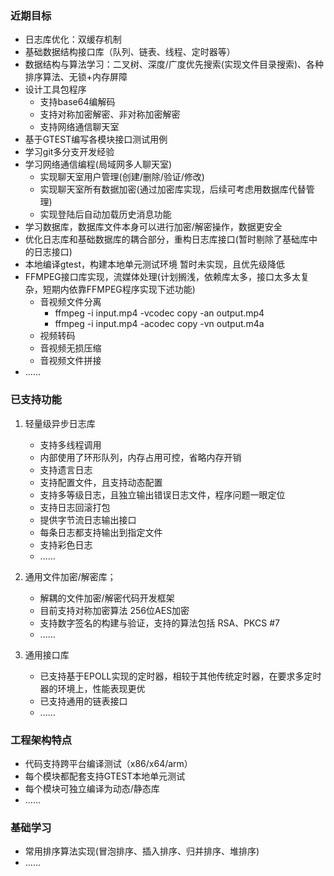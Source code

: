 ### 近期目标
- 日志库优化：双缓存机制
- 基础数据结构接口库（队列、链表、线程、定时器等）
- 数据结构与算法学习：二叉树、深度/广度优先搜索(实现文件目录搜索)、各种排序算法、无锁+内存屏障
- 设计工具包程序
    - 支持base64编解码
    - 支持对称加密解密、非对称加密解密
    - 支持网络通信聊天室
- 基于GTEST编写各模块接口测试用例
- 学习git多分支开发经验
- 学习网络通信编程(局域网多人聊天室)
    - 实现聊天室用户管理(创建/删除/验证/修改)
    - 实现聊天室所有数据加密(通过加密库实现，后续可考虑用数据库代替管理)
    - 实现登陆后自动加载历史消息功能
- 学习数据库，数据库文件本身可以进行加密/解密操作，数据更安全
- 优化日志库和基础数据库的耦合部分，重构日志库接口(暂时剔除了基础库中的日志接口)
- 本地编译gtest，构建本地单元测试环境  暂时未实现，且优先级降低
- FFMPEG接口库实现，流媒体处理(计划搁浅，依赖库太多，接口太多太复杂，短期内依靠FFMPEG程序实现下述功能)
    - 音视频文件分离
        - ffmpeg -i input.mp4 -vcodec copy -an output.mp4
        - ffmpeg -i input.mp4 -acodec copy -vn output.m4a
    - 视频转码
    - 音视频无损压缩
    - 音视频文件拼接
- ......

### 已支持功能
1. 轻量级异步日志库
    - 支持多线程调用
    - 内部使用了环形队列，内存占用可控，省略内存开销
    - 支持遗言日志
    - 支持配置文件，且支持动态配置
    - 支持多等级日志，且独立输出错误日志文件，程序问题一眼定位
    - 支持日志回滚打包
    - 提供字节流日志输出接口
    - 每条日志都支持输出到指定文件
    - 支持彩色日志
    - ......

2. 通用文件加密/解密库；
    - 解耦的文件加密/解密代码开发框架
    - 目前支持对称加密算法 256位AES加密
    - 支持数字签名的构建与验证，支持的算法包括 RSA、PKCS #7
    - ......

3. 通用接口库
    - 已支持基于EPOLL实现的定时器，相较于其他传统定时器，在要求多定时器的环境上，性能表现更优
    - 已支持通用的链表接口
    - ......

### 工程架构特点
- 代码支持跨平台编译测试（x86/x64/arm）
- 每个模块都配套支持GTEST本地单元测试
- 每个模块可独立编译为动态/静态库
- ......

### 基础学习
- 常用排序算法实现(冒泡排序、插入排序、归并排序、堆排序)
- ......
